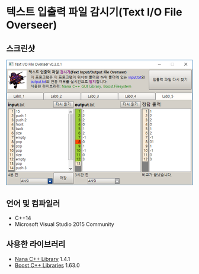 # 텍스트 입출력 파일 감시기(Text I/O File Overseer)
## 스크린샷
![Screenshot](/text_overseer_0301.gif)
## 언어 및 컴파일러
* C++14
* Microsoft Visual Studio 2015 Community
## 사용한 라이브러리
* [Nana C++ Library](http://nanapro.org/en-us/) 1.4.1
* [Boost C++ Libraries](http://www.boost.org/) 1.63.0
